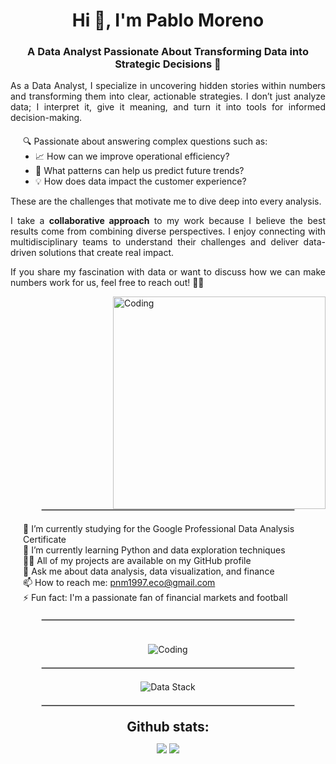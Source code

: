  <h1 align="center">Hi 👋, I'm Pablo Moreno</h1>
<h3 align="center">A Data Analyst Passionate About Transforming Data into Strategic Decisions 🚀</h3>

<div style="text-align: justify; max-width: 800px; margin: 0 auto;">
  <p>
    As a Data Analyst, I specialize in uncovering hidden stories within numbers and transforming them into clear, actionable strategies. I don’t just analyze data; I interpret it, give it meaning, and turn it into tools for informed decision-making.
  </p>
  <p>
    <ul style="list-style-type: none; padding-left: 20px;">
      <li style="margin-top: 20px;">🔍 Passionate about answering complex questions such as:
        <ul style="list-style-type: disc; padding-left: 20px;">
          <li>📈 How can we improve operational efficiency?</li>
          <li>🔮 What patterns can help us predict future trends?</li>
          <li>💡 How does data impact the customer experience?</li>
        </ul>
      </li>
    </ul>
    These are the challenges that motivate me to dive deep into every analysis.
  </p>
  <p>
    I take a <strong>collaborative approach</strong> to my work because I believe the best results come from combining diverse perspectives. I enjoy connecting with multidisciplinary teams to understand their challenges and deliver data-driven solutions that create real impact.
  </p>
  <p>
    If you share my fascination with data or want to discuss how we can make numbers work for us, feel free to reach out! 🚀✨
  </p>
</div>
</div>
<img align="right" alt="Coding" width="340" src="https://user-images.githubusercontent.com/74038190/229223263-cf2e4b07-2615-4f87-9c38-e37600f8381a.gif">
<br><br>
<hr style="border: 1px solid #ccc; width: 80%; margin: 20px auto;">
<div style="text-align: left; max-width: 800px; margin: 0 auto;">
  <ul style="list-style-type: none; padding-left: 20px;">
    <li>🔭 I’m currently studying for the Google Professional Data Analysis Certificate</li>
    <li>🌱 I’m currently learning Python and data exploration techniques</li>
    <li>👨‍💻 All of my projects are available on my GitHub profile</li>
    <li>💬 Ask me about data analysis, data visualization, and finance</li>
    <li>📫 How to reach me: <a href="mailto:pnm1997.eco@gmail.com">pnm1997.eco@gmail.com</a></li>
    <li>⚡ Fun fact: I'm a passionate fan of financial markets and football</li>
  </ul>
</div>
<hr style="border: 1px solid #ccc; width: 80%; margin: 20px auto;">
<br>
<div style="text-align: center;">
  <img alt="Coding" src="https://i.imgur.com/3ZHrSDg.png" style="max-width: 100%; height: auto;">
</div>

<hr style="border: 1px solid #ccc; width: 80%; margin: 20px auto;">

<div style="text-align: center;">
  <img alt="Data Stack" src="https://i.imgur.com/GGc3Tnb.png" style="max-width: 100%; height: auto;">
</div>
<div style="text-align: center;">
<hr style="border: 1px solid #ccc; width: 80%; margin: 20px auto;">

<h2 align="center" style="margin: 5px 10px;">Github stats:</h2>

[![](https://github-readme-stats.vercel.app/api?username=thspin&show_icons=true&theme=tokyonight&hide_border=true&locale=en)](https://github.com/thspin)
[![](https://github-readme-streak-stats.herokuapp.com/?user=thspin&theme=material-palenight)](https://github.com/thspin)
</div>
